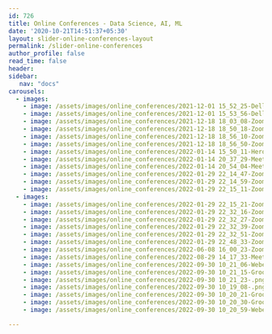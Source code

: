 ```yaml
---
id: 726    
title: Online Conferences - Data Science, AI, ML
date: '2020-10-21T14:51:37+05:30'
layout: slider-online-conferences-layout
permalink: /slider-online-conferences
author_profile: false
read_time: false
header:
sidebar:
   nav: "docs"
carousels:
  - images: 
    - image: /assets/images/online_conferences/2021-12-01 15_52_25-DellConference.jpg
    - image: /assets/images/online_conferences/2021-12-01 15_53_56-DellConference.jpg
    - image: /assets/images/online_conferences/2021-12-18 18_03_08-Zoom Meeting.jpg
    - image: /assets/images/online_conferences/2021-12-18 18_50_18-Zoom Meeting.jpg
    - image: /assets/images/online_conferences/2021-12-18 18_56_10-Zoom Meeting.jpg
    - image: /assets/images/online_conferences/2021-12-18 18_56_50-Zoom Meeting.jpg
    - image: /assets/images/online_conferences/2022-01-14 15_50_11-HeroVired--Zoom Meeting.jpg
    - image: /assets/images/online_conferences/2022-01-14 20_37_29-Meet - upGrad platform training.jpg
    - image: /assets/images/online_conferences/2022-01-14 20_54_04-Meet - upGrad platform training.jpg
    - image: /assets/images/online_conferences/2022-01-29 22_14_47-Zoom Meeting.jpg
    - image: /assets/images/online_conferences/2022-01-29 22_14_59-Zoom Meeting.jpg
    - image: /assets/images/online_conferences/2022-01-29 22_15_11-Zoom Meeting.jpg
  - images: 
    - image: /assets/images/online_conferences/2022-01-29 22_15_21-Zoom Meeting.jpg
    - image: /assets/images/online_conferences/2022-01-29 22_32_16-Zoom Meeting.jpg
    - image: /assets/images/online_conferences/2022-01-29 22_32_27-Zoom Meeting.jpg
    - image: /assets/images/online_conferences/2022-01-29 22_32_39-Zoom Meeting.jpg
    - image: /assets/images/online_conferences/2022-01-29 22_32_51-Zoom Meeting.jpg
    - image: /assets/images/online_conferences/2022-01-29 22_48_33-Zoom Meeting.jpg
    - image: /assets/images/online_conferences/2022-06-08 16_00_23-Zoom Webinar.jpg
    - image: /assets/images/online_conferences/2022-08-29 14_17_33-Meeting _ Microsoft Teams.png
    - image: /assets/images/online_conferences/2022-09-30 10_21_06-Webex.png
    - image: /assets/images/online_conferences/2022-09-30 10_21_15-Groove Music.png
    - image: /assets/images/online_conferences/2022-09-30 10_21_23-.png
    - image: /assets/images/online_conferences/2022-09-30 10_19_08-.png
    - image: /assets/images/online_conferences/2022-09-30 10_20_21-Groove Music.png
    - image: /assets/images/online_conferences/2022-09-30 10_20_30-Groove Music.png
    - image: /assets/images/online_conferences/2022-09-30 10_20_59-Webex.png

---    
```


